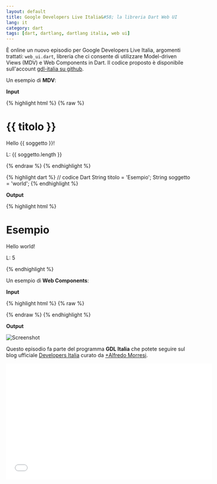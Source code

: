 ```yaml
---
layout: default
title: Google Developers Live Italia&#58; la libreria Dart Web UI
lang: it
category: dart
tags: [dart, dartlang, dartlang italia, web ui]
---
```


È online un nuovo episodio per Google Developers Live Italia, argomenti trattati: `web_ui.dart`, libreria che ci consente di utilizzare Model-driven Views (MDV) e Web Components in Dart. Il codice
proposto è disponibile sull'account [gdl-italia su github](https://github.com/gdl-italia/dart-mdv-webcomponents-gdl).

Un esempio di **MDV**:

<div class="row">
    <div class="col-md-6">
    <p><b>Input</b></p>
{% highlight html %}
{% raw %}
<html>
<body>
    <h1>{{ titolo }}</h1>
    <p>Hello {{ soggetto }}!</p>
    <p>L: {{ soggetto.length }}</p>
</body>
</html>
{% endraw %}
{% endhighlight %}

{% highlight dart %}
// codice Dart
String titolo = 'Esempio';
String soggetto = 'world';
{% endhighlight %}
    </div>
    <div class="col-md-6">
    <p><b>Output</b></p>
{% highlight html %}
<html>
<body>
    <h1>Esempio</h1>
    <p>Hello world!</p>
    <p>L: 5</p>
</body>
</html>
{% endhighlight %}
    </div>
</div>



Un esempio di **Web Components**:

**Input**

{% highlight html %}
{% raw %}
<html>
  <social-button network="facebook" username="myusername"></social-button>
  <social-button
    displayedname="Developers Italia"
    network="google+"
    username="117196874771284793338"></social-button>
</html>
{% endraw %}
{% endhighlight %}

**Output**

![Screenshot](/assets/img/posts/socialbuttons.png)

Questo episodio fa parte del programma **GDL Italia** che potete seguire sul blog ufficiale [Developers Italia](http://developersitalia.blogspot.it/) curato da [+Alfredo Morresi](https://plus.google.com/+AlfredoMorresi/posts).

<div class="video-container">
    <iframe width="560" height="315" src="//www.youtube.com/embed/gwZIyugTHf4" frameborder="0" allowfullscreen></iframe>
</div>
